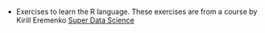 - Exercises to learn the R language. These exercises are from a course by 
Kirill Eremenko [Super Data Science](www.superdatascience.com)
